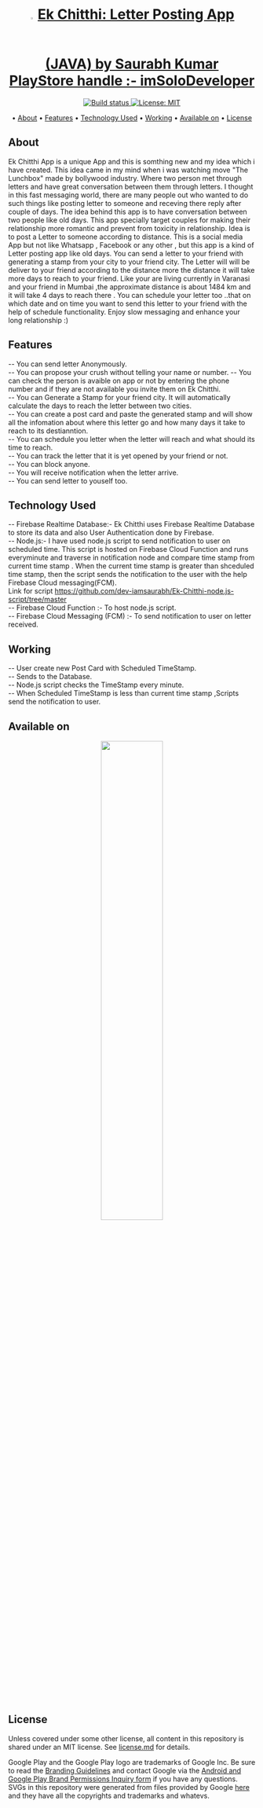 <p>
    <h1 align="center">
        <img src="https://play-lh.googleusercontent.com/28uIKPYrCnRkHYK0lbrEONq-UwmZ1doFelDZlesazFhQ3upmEA0cLSbvfIQFlEtZNZk=w240-h480-rw", width="2%">
        <a href="https://play.google.com/store/apps/details?id=com.mac.ekchitthi">
            Ek Chitthi: Letter Posting App (JAVA) by Saurabh Kumar<br>PlayStore handle :- imSoloDeveloper
        </a>
    </h1>
</p>


<p align="center">
    <a href="https://play.google.com/store/apps/details?id=com.mac.ekchitthi">
        <img src="https://travis-ci.org/steverichey/google-play-badge-svg.svg?branch=master" alt="Build status">
    </a>
    <a href="https://github.com/dev-iamsaurabh/EkChitthi/blob/master/LICENSE">
        <img src="https://img.shields.io/badge/License-MIT-lightgrey.svg" alt="License: MIT">
    </a>
</p>

<p align="center">
  • <a href="#about">About</a>
  • <a href="#features">Features</a>
  • <a href="#technology-used">Technology Used</a>
  • <a href="#working">Working</a>
  • <a href="#available-on">Available on</a>
  • <a href="#license">License</a>


</p>



## About

Ek Chitthi App is a unique App and this is somthing new and my idea which i have created.
This idea came in my mind when i was watching move "The Lunchbox" made by bollywood industry.
Where two person met through letters and have great conversation between them through letters.
I thought in this fast messaging world, there are many people out who wanted to do such things like posting letter to someone and receving there reply after couple of days.
The idea behind this app is to have conversation between two people like old days. This app specially target couples for making their relationship more romantic and 
prevent from toxicity in relationship.
Idea is to post a Letter to someone according to distance. 
This is a social media App but not like Whatsapp , Facebook or any other , but this app is a kind of Letter posting app like old days.
You can send a letter to your friend with generating a stamp from your city to your friend city.
The Letter will will be deliver to your friend according to the distance more the distance it will take more days to reach to your friend.
Like your are living currently in Varanasi and your friend in Mumbai ,the approximate distance is about 1484 km and it will take 4 days to reach there .
You can schedule your letter too ..that on which date and on time you want to send this letter to your friend with the help of schedule functionality. 
Enjoy slow messaging and enhance your long relationship :)

## Features
-- You can send letter Anonymously.<br>
-- You can propose your crush without telling your name or number.
-- You can check the person is avaible on app or not by entering the phone number and if they are not available you invite them on Ek Chitthi.<br>
-- You can Generate a Stamp for your friend city. It will automatically calculate the days to reach the letter between two cities.<br> 
-- You can create a post card and paste the generated stamp and will show all the infomation about where this letter go and how many days it take to reach to its destianntion.<br>
-- You can schedule you letter when the letter will reach and what should its time to reach.<br>
-- You can track the letter that it is yet opened by your friend or not.<br>
-- You can block anyone.<br>
-- You will receive notification when the letter arrive.<br>
-- You can send letter to youself too.<br>

## Technology Used

-- Firebase Realtime Database:- Ek Chitthi uses Firebase Realtime Database to store its data and also User Authentication done by Firebase.<br>
-- Node.js:- I have used node.js script to send notification to user on scheduled time. This script is hosted on Firebase Cloud Function and runs everyminute
   and traverse in notification node and compare time stamp from current time stamp . When the current time stamp is greater than shceduled time stamp, then the script
   sends the notification to the user with the help Firebase Cloud messaging(FCM).<br>
   Link for script https://github.com/dev-iamsaurabh/Ek-Chitthi-node.js-script/tree/master<br>
-- Firebase Cloud Function :- To host node.js script.<br>
-- Firebase Cloud Messaging (FCM) :- To send notification to user on letter received.<br>


## Working
-- User create new Post Card with Scheduled TimeStamp.<br>
-- Sends to the Database.<br>
-- Node.js script checks the TimeStamp every minute.<br>
-- When Scheduled TimeStamp is less than current time stamp ,Scripts send the notification to user.<br>






## Available on

<p align="center">
<a href="https://play.google.com/store/apps/details?id=com.mac.ekchitthi">
<img src="https://cdn.jsdelivr.net/gh/dev-iamsaurabh/BMICalculator/play.svg" width="50%">
</a>
</p>


## License

Unless covered under some other license, all content in this repository is shared under an MIT license. See [license.md](./license.md) for details.

Google Play and the Google Play logo are trademarks of Google Inc. Be sure to read the [Branding Guidelines](https://developer.android.com/distribute/tools/promote/brand.html) and contact Google via the [Android and Google Play Brand Permissions Inquiry form](https://support.google.com/googleplay/contact/brand_developer) if you have any questions. SVGs in this repository were generated from files provided by Google [here](https://play.google.com/intl/en_us/badges/) and they have all the copyrights and trademarks and whatevs.

  

